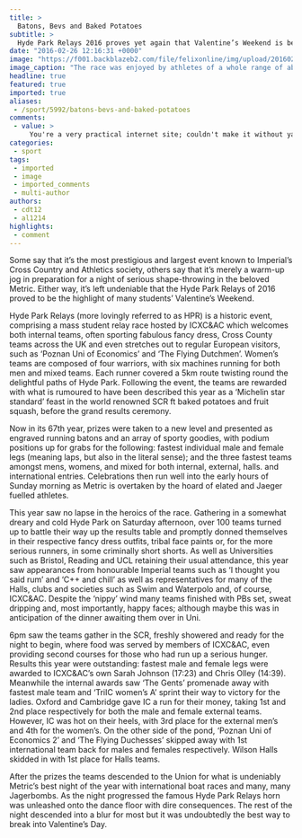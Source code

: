 ```yaml
---
title: >
  Batons, Bevs and Baked Potatoes
subtitle: >
  Hyde Park Relays 2016 proves yet again that Valentine’s Weekend is better with a hangover
date: "2016-02-26 12:16:31 +0000"
image: "https://f001.backblazeb2.com/file/felixonline/img/upload/201602261216-felix-HPR Photo 1.jpg"
image_caption: "The race was enjoyed by athletes of a whole range of abilities."
headline: true
featured: true
imported: true
aliases:
 - /sport/5992/batons-bevs-and-baked-potatoes
comments:
 - value: >
     You're a very practical internet site; couldn't make it without ya!| <br>cs go skins awp http://cheap-nba-2k16-mt.cb-blog.com/?p=154534,You're a very practical internet site; couldn't make it without ya!| <br>cs go skins awp http://cheap-nba-2k16-mt.cb-blog.com/?p=154534
categories:
 - sport
tags:
 - imported
 - image
 - imported_comments
 - multi-author
authors:
 - cdt12
 - al1214
highlights:
 - comment
---
```


Some say that it’s the most prestigious and largest event known to Imperial’s Cross Country and Athletics society, others say that it’s merely a warm-up jog in preparation for a night of serious shape-throwing in the beloved Metric. Either way, it’s left undeniable that the Hyde Park Relays of 2016 proved to be the highlight of many students’ Valentine’s Weekend.

Hyde Park Relays (more lovingly referred to as HPR) is a historic event, comprising a mass student relay race hosted by ICXC&amp;AC which welcomes both internal teams, often sporting fabulous fancy dress, Cross County teams across the UK and even stretches out to regular European visitors, such as ‘Poznan Uni of Economics’ and ‘The Flying Dutchmen’. Women’s teams are composed of four warriors, with six machines running for both men and mixed teams. Each runner covered a 5km route twisting round the delightful paths of Hyde Park. Following the event, the teams are rewarded with what is rumoured to have been described this year as a ‘Michelin star standard’ feast in the world renowned SCR ft baked potatoes and fruit squash, before the grand results ceremony.

Now in its 67th year, prizes were taken to a new level and presented as engraved running batons and an array of sporty goodies, with podium positions up for grabs for the following: fastest individual male and female legs (meaning laps, but also in the literal sense); and the three fastest teams amongst mens, womens, and mixed for both internal, external, halls. and international entries. Celebrations then run well into the early hours of Sunday morning as Metric is overtaken by the hoard of elated and Jaeger fuelled athletes.

This year saw no lapse in the heroics of the race. Gathering in a somewhat dreary and cold Hyde Park on Saturday afternoon, over 100 teams turned up to battle their way up the results table and promptly donned themselves in their respective fancy dress outfits, tribal face paints or, for the more serious runners, in some criminally short shorts. As well as Universities such as Bristol, Reading and UCL retaining their usual attendance, this year saw appearances from honourable Imperial teams such as ‘I thought you said rum’ and ‘C++ and chill’ as well as representatives for many of the Halls, clubs and societies such as Swim and Waterpolo and, of course, ICXC&amp;AC. Despite the ‘nippy’ wind many teams finished with PBs set, sweat dripping and, most importantly, happy faces; although maybe this was in anticipation of the dinner awaiting them over in Uni.

6pm saw the teams gather in the SCR, freshly showered and ready for the night to begin, where food was served by members of ICXC&amp;AC, even providing second courses for those who had run up a serious hunger. Results this year were outstanding: fastest male and female legs were awarded to ICXC&amp;AC’s own Sarah Johnson (17:23) and Chris Olley (14:39). Meanwhile the internal awards saw ‘The Gents’ promenade away with fastest male team and ‘TriIC women’s A’ sprint their way to victory for the ladies. Oxford and Cambridge gave IC a run for their money, taking 1st and 2nd place respectively for both the male and female external teams. However, IC was hot on their heels, with 3rd place for the external men’s and 4th for the women’s. On the other side of the pond, ‘Poznan Uni of Economics 2’ and ‘The Flying Duchesses’ skipped away with 1st international team back for males and females respectively. Wilson Halls skidded in with 1st place for Halls teams.

After the prizes the teams descended to the Union for what is undeniably Metric’s best night of the year with international boat races and many, many Jagerbombs. As the night progressed the famous Hyde Park Relays horn was unleashed onto the dance floor with dire consequences. The rest of the night descended into a blur for most but it was undoubtedly the best way to break into Valentine’s Day.
